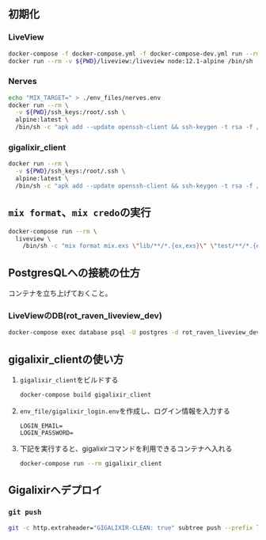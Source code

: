 ## 初期化

### LiveView
```sh
docker-compose -f docker-compose.yml -f docker-compose-dev.yml run --rm liveview mix do deps.get, deps.compile, ecto.reset
docker run --rm -v ${PWD}/liveview:/liveview node:12.1-alpine /bin/sh -c "cd /liveview/assets && yarn"
```

### Nerves
```sh
echo "MIX_TARGET=" > ./env_files/nerves.env
docker run --rm \
  -v ${PWD}/ssh_keys:/root/.ssh \
  alpine:latest \
  /bin/sh -c "apk add --update openssh-client && ssh-keygen -t rsa -f /root/.ssh/id_rsa -N \"\""
```

### gigalixir_client
```sh
docker run --rm \
  -v ${PWD}/ssh_keys:/root/.ssh \
  alpine:latest \
  /bin/sh -c "apk add --update openssh-client && ssh-keygen -t rsa -f /root/.ssh/rsa_gigalixir -N \"\""
```

## `mix format`、`mix credo`の実行
```sh
docker-compose run --rm \
  liveview \
    /bin/sh -c "mix format mix.exs \"lib/**/*.{ex,exs}\" \"test/**/*.{ex,exs}\" && mix credo"
```

## PostgresQLへの接続の仕方
コンテナを立ち上げておくこと。

### LiveViewのDB(rot_raven_liveview_dev)
```sh
docker-compose exec database psql -U postgres -d rot_raven_liveview_dev
```

## gigalixir_clientの使い方
1. `gigalixir_client`をビルドする
    ```sh
    docker-compose build gigalixir_client
    ```
2. `env_file/gigalixir_login.env`を作成し、ログイン情報を入力する
    ```env
    LOGIN_EMAIL=
    LOGIN_PASSWORD=
    ```
3. 下記を実行すると、gigalixirコマンドを利用できるコンテナへ入れる
    ```sh
    docker-compose run --rm gigalixir_client
    ```


## Gigalixirへデプロイ

### `git push`
```sh
git -c http.extraheader="GIGALIXIR-CLEAN: true" subtree push --prefix liveview gigalixir master
```
